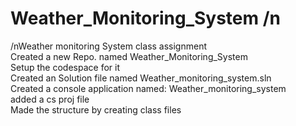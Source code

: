 # Weather_Monitoring_System /n  
/nWeather monitoring System class assignment  
Created a new Repo. named Weather_Monitoring_System  
Setup the codespace for it  
Created an Solution file named Weather_monitoring_system.sln  
Created a console application named: Weather_monitoring_system  
added a cs proj file  
Made the structure by creating class files